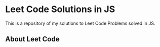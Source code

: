 # Leet Code Solutions in JS

This is a repository of my solutions to Leet Code Problems solved in JS.

## About Leet Code

